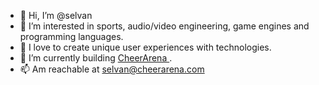 - 👋 Hi, I’m @selvan
- 👀 I’m interested in sports, audio/video engineering, game engines and programming languages.
- 💞️ I love to create unique user experiences with technologies.
- 🌱 I’m currently building [CheerArena ](https://www.cheerarena.com).
- 📫 Am reachable at selvan@cheerarena.com

<!---
selvan/selvan is a ✨ special ✨ repository because its `README.md` (this file) appears on your GitHub profile.
You can click the Preview link to take a look at your changes.
--->
